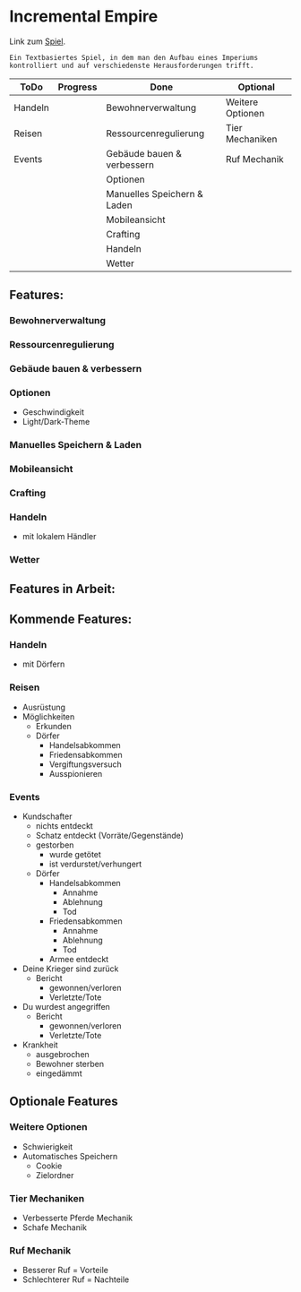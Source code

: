 # Incremental Empire
Link zum [Spiel](https://xxnicksonxx.github.io/Incremental-Empire/).

```
Ein Textbasiertes Spiel, in dem man den Aufbau eines Imperiums kontrolliert und auf verschiedenste Herausforderungen trifft.
```

| ToDo  | Progress | Done                      | Optional       |
| ----- | -------- | ------------------------- | -------------- |
|Handeln|          |Bewohnerverwaltung         |Weitere Optionen|
|Reisen |          |Ressourcenregulierung      |Tier Mechaniken |
|Events |          |Gebäude bauen & verbessern |Ruf Mechanik    |
|       |          |Optionen                   |                |
|       |          |Manuelles Speichern & Laden|                |
|       |          |Mobileansicht              |                |
|       |          |Crafting                   |                |
|       |          |Handeln                    |                |
|       |          |Wetter                     |                |

## Features:
### Bewohnerverwaltung
### Ressourcenregulierung
### Gebäude bauen & verbessern
### Optionen
- Geschwindigkeit
- Light/Dark-Theme
### Manuelles Speichern & Laden
### Mobileansicht
### Crafting
### Handeln
- mit lokalem Händler
### Wetter

## Features in Arbeit:

## Kommende Features:
### Handeln
- mit Dörfern
### Reisen
- Ausrüstung
- Möglichkeiten
  - Erkunden
  - Dörfer
    - Handelsabkommen
    - Friedensabkommen
    - Vergiftungsversuch
    - Ausspionieren
### Events
- Kundschafter
  - nichts entdeckt
  - Schatz entdeckt (Vorräte/Gegenstände)
  - gestorben
    - wurde getötet
    - ist verdurstet/verhungert
  - Dörfer
    - Handelsabkommen
      - Annahme
      - Ablehnung
      - Tod
    - Friedensabkommen
      - Annahme
      - Ablehnung
      - Tod
    - Armee entdeckt
- Deine Krieger sind zurück
  - Bericht
    - gewonnen/verloren
    - Verletzte/Tote
- Du wurdest angegriffen
  - Bericht
    - gewonnen/verloren
    - Verletzte/Tote
- Krankheit
  - ausgebrochen
  - Bewohner sterben
  - eingedämmt

## Optionale Features
### Weitere Optionen
- Schwierigkeit
- Automatisches Speichern
  - Cookie
  - Zielordner
### Tier Mechaniken
- Verbesserte Pferde Mechanik
- Schafe Mechanik
### Ruf Mechanik
- Besserer Ruf = Vorteile
- Schlechterer Ruf = Nachteile
